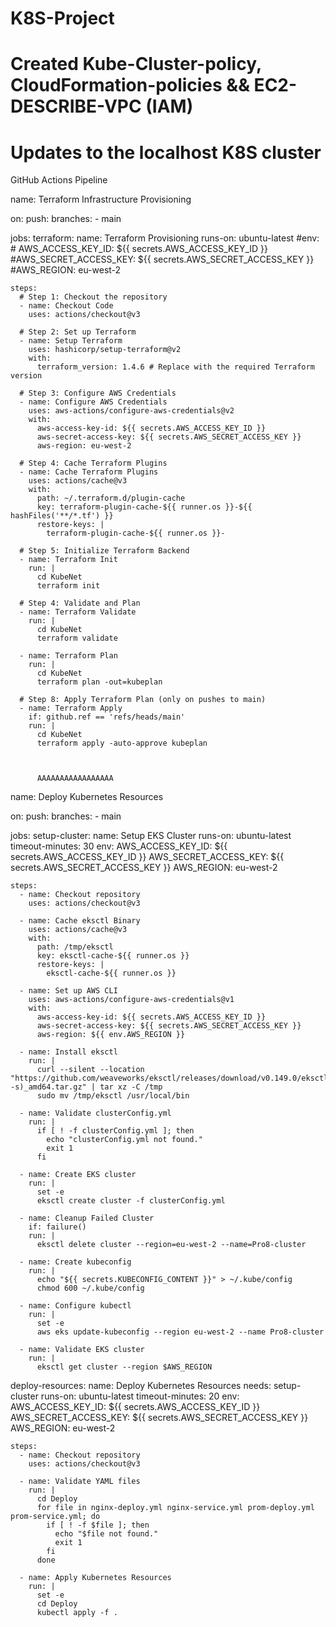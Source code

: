 # K8S-Project
# Created Kube-Cluster-policy, CloudFormation-policies && EC2-DESCRIBE-VPC (IAM)
# Updates to the localhost K8S cluster
GitHub Actions Pipeline

name: Terraform Infrastructure Provisioning

on:
  push:
    branches:
      - main
  
jobs:
  terraform:
    name: Terraform Provisioning
    runs-on: ubuntu-latest
    #env:
     # AWS_ACCESS_KEY_ID: ${{ secrets.AWS_ACCESS_KEY_ID }}
      #AWS_SECRET_ACCESS_KEY: ${{ secrets.AWS_SECRET_ACCESS_KEY }}
      #AWS_REGION: eu-west-2

    steps:
      # Step 1: Checkout the repository
      - name: Checkout Code
        uses: actions/checkout@v3

      # Step 2: Set up Terraform
      - name: Setup Terraform
        uses: hashicorp/setup-terraform@v2
        with:
          terraform_version: 1.4.6 # Replace with the required Terraform version

      # Step 3: Configure AWS Credentials
      - name: Configure AWS Credentials
        uses: aws-actions/configure-aws-credentials@v2
        with:
          aws-access-key-id: ${{ secrets.AWS_ACCESS_KEY_ID }}
          aws-secret-access-key: ${{ secrets.AWS_SECRET_ACCESS_KEY }}
          aws-region: eu-west-2

      # Step 4: Cache Terraform Plugins
      - name: Cache Terraform Plugins
        uses: actions/cache@v3
        with:
          path: ~/.terraform.d/plugin-cache
          key: terraform-plugin-cache-${{ runner.os }}-${{ hashFiles('**/*.tf') }}
          restore-keys: |
            terraform-plugin-cache-${{ runner.os }}-

      # Step 5: Initialize Terraform Backend
      - name: Terraform Init
        run: |
          cd KubeNet
          terraform init

      # Step 4: Validate and Plan
      - name: Terraform Validate
        run: |
          cd KubeNet
          terraform validate

      - name: Terraform Plan
        run: |
          cd KubeNet
          terraform plan -out=kubeplan

      # Step 8: Apply Terraform Plan (only on pushes to main)
      - name: Terraform Apply
        if: github.ref == 'refs/heads/main'
        run: |
          cd KubeNet
          terraform apply -auto-approve kubeplan



          AAAAAAAAAAAAAAAAA
          
name: Deploy Kubernetes Resources

on:
  push:
    branches:
      - main

jobs:
  setup-cluster:
    name: Setup EKS Cluster
    runs-on: ubuntu-latest
    timeout-minutes: 30
    env:
      AWS_ACCESS_KEY_ID: ${{ secrets.AWS_ACCESS_KEY_ID }}
      AWS_SECRET_ACCESS_KEY: ${{ secrets.AWS_SECRET_ACCESS_KEY }}
      AWS_REGION: eu-west-2
      
    steps:
      - name: Checkout repository
        uses: actions/checkout@v3

      - name: Cache eksctl Binary
        uses: actions/cache@v3
        with:
          path: /tmp/eksctl
          key: eksctl-cache-${{ runner.os }}
          restore-keys: |
            eksctl-cache-${{ runner.os }}

      - name: Set up AWS CLI
        uses: aws-actions/configure-aws-credentials@v1
        with:
          aws-access-key-id: ${{ secrets.AWS_ACCESS_KEY_ID }}
          aws-secret-access-key: ${{ secrets.AWS_SECRET_ACCESS_KEY }}
          aws-region: ${{ env.AWS_REGION }}

      - name: Install eksctl
        run: |
          curl --silent --location "https://github.com/weaveworks/eksctl/releases/download/v0.149.0/eksctl_$(uname -s)_amd64.tar.gz" | tar xz -C /tmp
          sudo mv /tmp/eksctl /usr/local/bin

      - name: Validate clusterConfig.yml
        run: |
          if [ ! -f clusterConfig.yml ]; then
            echo "clusterConfig.yml not found."
            exit 1
          fi

      - name: Create EKS cluster
        run: |
          set -e
          eksctl create cluster -f clusterConfig.yml

      - name: Cleanup Failed Cluster
        if: failure()
        run: |
          eksctl delete cluster --region=eu-west-2 --name=Pro8-cluster

      - name: Create kubeconfig
        run: |
          echo "${{ secrets.KUBECONFIG_CONTENT }}" > ~/.kube/config
          chmod 600 ~/.kube/config

      - name: Configure kubectl
        run: |
          set -e
          aws eks update-kubeconfig --region eu-west-2 --name Pro8-cluster

      - name: Validate EKS cluster
        run: |
          eksctl get cluster --region $AWS_REGION

  deploy-resources:
    name: Deploy Kubernetes Resources
    needs: setup-cluster
    runs-on: ubuntu-latest
    timeout-minutes: 20
    env:
      AWS_ACCESS_KEY_ID: ${{ secrets.AWS_ACCESS_KEY_ID }}
      AWS_SECRET_ACCESS_KEY: ${{ secrets.AWS_SECRET_ACCESS_KEY }}
      AWS_REGION: eu-west-2

    steps:
      - name: Checkout repository
        uses: actions/checkout@v3

      - name: Validate YAML files
        run: |
          cd Deploy
          for file in nginx-deploy.yml nginx-service.yml prom-deploy.yml prom-service.yml; do
            if [ ! -f $file ]; then
              echo "$file not found."
              exit 1
            fi
          done

      - name: Apply Kubernetes Resources
        run: |
          set -e
          cd Deploy
          kubectl apply -f .

